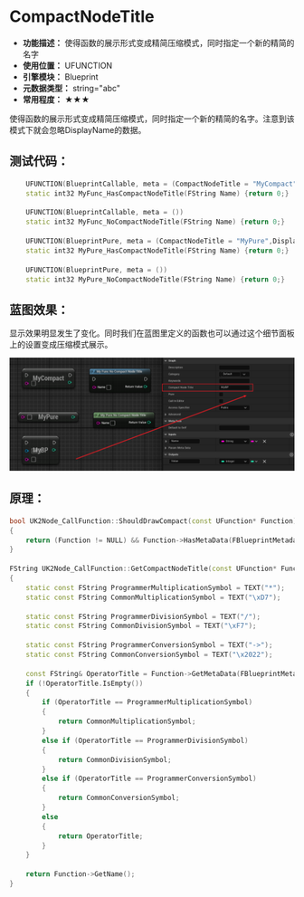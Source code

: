 ﻿# CompactNodeTitle

- **功能描述：** 使得函数的展示形式变成精简压缩模式，同时指定一个新的精简的名字
- **使用位置：** UFUNCTION
- **引擎模块：** Blueprint
- **元数据类型：** string="abc"
- **常用程度：** ★★★

使得函数的展示形式变成精简压缩模式，同时指定一个新的精简的名字。注意到该模式下就会忽略DisplayName的数据。

## 测试代码：

```cpp
	UFUNCTION(BlueprintCallable, meta = (CompactNodeTitle = "MyCompact",DisplayName="AnotherName"))
	static int32 MyFunc_HasCompactNodeTitle(FString Name) {return 0;}

	UFUNCTION(BlueprintCallable, meta = ())
	static int32 MyFunc_NoCompactNodeTitle(FString Name) {return 0;}

	UFUNCTION(BlueprintPure, meta = (CompactNodeTitle = "MyPure",DisplayName="AnotherName"))
	static int32 MyPure_HasCompactNodeTitle(FString Name) {return 0;}

	UFUNCTION(BlueprintPure, meta = ())
	static int32 MyPure_NoCompactNodeTitle(FString Name) {return 0;}
```

## 蓝图效果：

显示效果明显发生了变化。同时我们在蓝图里定义的函数也可以通过这个细节面板上的设置变成压缩模式展示。

![Untitled](Untitled.png)

## 原理：

```cpp
bool UK2Node_CallFunction::ShouldDrawCompact(const UFunction* Function)
{
	return (Function != NULL) && Function->HasMetaData(FBlueprintMetadata::MD_CompactNodeTitle);
}

FString UK2Node_CallFunction::GetCompactNodeTitle(const UFunction* Function)
{
	static const FString ProgrammerMultiplicationSymbol = TEXT("*");
	static const FString CommonMultiplicationSymbol = TEXT("\xD7");

	static const FString ProgrammerDivisionSymbol = TEXT("/");
	static const FString CommonDivisionSymbol = TEXT("\xF7");

	static const FString ProgrammerConversionSymbol = TEXT("->");
	static const FString CommonConversionSymbol = TEXT("\x2022");

	const FString& OperatorTitle = Function->GetMetaData(FBlueprintMetadata::MD_CompactNodeTitle);
	if (!OperatorTitle.IsEmpty())
	{
		if (OperatorTitle == ProgrammerMultiplicationSymbol)
		{
			return CommonMultiplicationSymbol;
		}
		else if (OperatorTitle == ProgrammerDivisionSymbol)
		{
			return CommonDivisionSymbol;
		}
		else if (OperatorTitle == ProgrammerConversionSymbol)
		{
			return CommonConversionSymbol;
		}
		else
		{
			return OperatorTitle;
		}
	}
	
	return Function->GetName();
}
```
